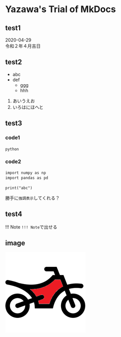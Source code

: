 # Yazawa's Trial of MkDocs
## test1
2020-04-29<BR>
令和２年４月吉日
## test2
- abc
- def
    - ggg
    - hhh
1. あいうえお
1. いろはにほへと
## test3
### code1
`python`
### code2
```
import numpy as np
import pandas as pd

print("abc")
```
勝手に`強調表示`してくれる？
## test4
!!! Note
    `!!! Note`で出せる
## image
![Screenshot](img/yazawa-icon.png)